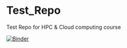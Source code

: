 # Test_Repo
Test Repo for HPC &amp; Cloud computing course

[![Binder](https://mybinder.org/badge_logo.svg)](https://mybinder.org/v2/gh/Hirsi23/Test_Repo/main)
